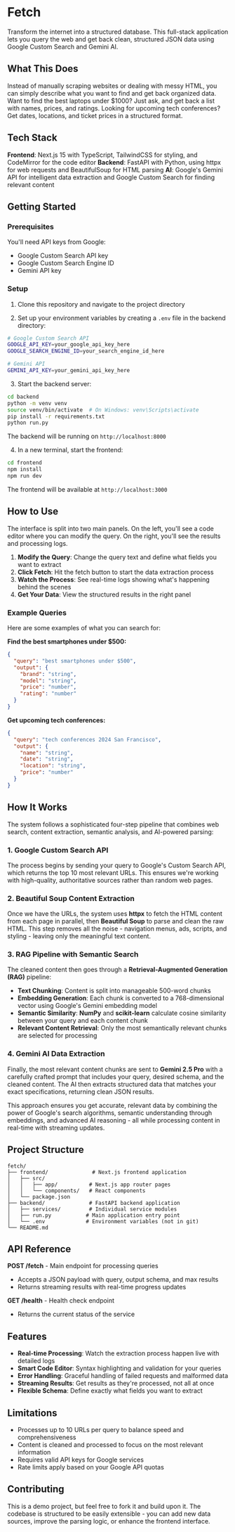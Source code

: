 # Fetch

Transform the internet into a structured database. This full-stack application lets you query the web and get back clean, structured JSON data using Google Custom Search and Gemini AI.

## What This Does

Instead of manually scraping websites or dealing with messy HTML, you can simply describe what you want to find and get back organized data. Want to find the best laptops under $1000? Just ask, and get back a list with names, prices, and ratings. Looking for upcoming tech conferences? Get dates, locations, and ticket prices in a structured format.

## Tech Stack

**Frontend**: Next.js 15 with TypeScript, TailwindCSS for styling, and CodeMirror for the code editor
**Backend**: FastAPI with Python, using httpx for web requests and BeautifulSoup for HTML parsing
**AI**: Google's Gemini API for intelligent data extraction and Google Custom Search for finding relevant content

## Getting Started

### Prerequisites

You'll need API keys from Google:
- Google Custom Search API key
- Google Custom Search Engine ID  
- Gemini API key

### Setup

1. Clone this repository and navigate to the project directory

2. Set up your environment variables by creating a `.env` file in the backend directory:

```bash
# Google Custom Search API
GOOGLE_API_KEY=your_google_api_key_here
GOOGLE_SEARCH_ENGINE_ID=your_search_engine_id_here

# Gemini API
GEMINI_API_KEY=your_gemini_api_key_here
```

3. Start the backend server:

```bash
cd backend
python -m venv venv
source venv/bin/activate  # On Windows: venv\Scripts\activate
pip install -r requirements.txt
python run.py
```

The backend will be running on `http://localhost:8000`

4. In a new terminal, start the frontend:

```bash
cd frontend
npm install
npm run dev
```

The frontend will be available at `http://localhost:3000`

## How to Use

The interface is split into two main panels. On the left, you'll see a code editor where you can modify the query. On the right, you'll see the results and processing logs.

1. **Modify the Query**: Change the query text and define what fields you want to extract
2. **Click Fetch**: Hit the fetch button to start the data extraction process
3. **Watch the Process**: See real-time logs showing what's happening behind the scenes
4. **Get Your Data**: View the structured results in the right panel

### Example Queries

Here are some examples of what you can search for:

**Find the best smartphones under $500:**
```json
{
  "query": "best smartphones under $500",
  "output": {
    "brand": "string",
    "model": "string", 
    "price": "number",
    "rating": "number"
  }
}
```

**Get upcoming tech conferences:**
```json
{
  "query": "tech conferences 2024 San Francisco",
  "output": {
    "name": "string",
    "date": "string",
    "location": "string",
    "price": "number"
  }
}
```

## How It Works

The system follows a sophisticated four-step pipeline that combines web search, content extraction, semantic analysis, and AI-powered parsing:

### 1. Google Custom Search API
The process begins by sending your query to Google's Custom Search API, which returns the top 10 most relevant URLs. This ensures we're working with high-quality, authoritative sources rather than random web pages.

### 2. Beautiful Soup Content Extraction
Once we have the URLs, the system uses **httpx** to fetch the HTML content from each page in parallel, then **Beautiful Soup** to parse and clean the raw HTML. This step removes all the noise - navigation menus, ads, scripts, and styling - leaving only the meaningful text content.

### 3. RAG Pipeline with Semantic Search
The cleaned content then goes through a **Retrieval-Augmented Generation (RAG)** pipeline:
- **Text Chunking**: Content is split into manageable 500-word chunks
- **Embedding Generation**: Each chunk is converted to a 768-dimensional vector using Google's Gemini embedding model
- **Semantic Similarity**: **NumPy** and **scikit-learn** calculate cosine similarity between your query and each content chunk
- **Relevant Content Retrieval**: Only the most semantically relevant chunks are selected for processing

### 4. Gemini AI Data Extraction
Finally, the most relevant content chunks are sent to **Gemini 2.5 Pro** with a carefully crafted prompt that includes your query, desired schema, and the cleaned content. The AI then extracts structured data that matches your exact specifications, returning clean JSON results.

This approach ensures you get accurate, relevant data by combining the power of Google's search algorithms, semantic understanding through embeddings, and advanced AI reasoning - all while processing content in real-time with streaming updates.

## Project Structure

```
fetch/
├── frontend/              # Next.js frontend application
│   ├── src/
│   │   ├── app/          # Next.js app router pages
│   │   └── components/   # React components
│   └── package.json
├── backend/              # FastAPI backend application
│   ├── services/         # Individual service modules
│   ├── run.py           # Main application entry point
│   └── .env             # Environment variables (not in git)
└── README.md
```

## API Reference

**POST /fetch** - Main endpoint for processing queries
- Accepts a JSON payload with query, output schema, and max results
- Returns streaming results with real-time progress updates

**GET /health** - Health check endpoint
- Returns the current status of the service

## Features

- **Real-time Processing**: Watch the extraction process happen live with detailed logs
- **Smart Code Editor**: Syntax highlighting and validation for your queries
- **Error Handling**: Graceful handling of failed requests and malformed data
- **Streaming Results**: Get results as they're processed, not all at once
- **Flexible Schema**: Define exactly what fields you want to extract

## Limitations

- Processes up to 10 URLs per query to balance speed and comprehensiveness
- Content is cleaned and processed to focus on the most relevant information
- Requires valid API keys for Google services
- Rate limits apply based on your Google API quotas

## Contributing

This is a demo project, but feel free to fork it and build upon it. The codebase is structured to be easily extensible - you can add new data sources, improve the parsing logic, or enhance the frontend interface.
